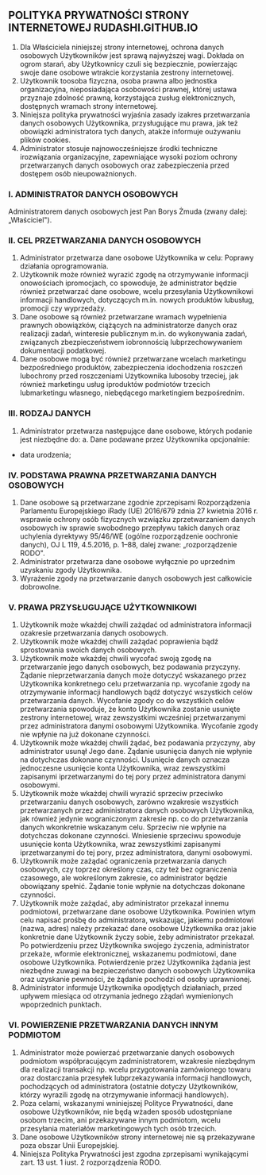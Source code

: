 ## POLITYKA PRYWATNOŚCI STRONY INTERNETOWEJ RUDASHI.GITHUB.IO

1. Dla Właściciela niniejszej strony internetowej, ochrona danych osobowych Użytkowników jest sprawą najwyższej wagi. Dokłada on ogrom starań, aby Użytkownicy czuli się bezpiecznie, powierzając swoje dane osobowe wtrakcie korzystania zestrony internetowej.
2. Użytkownik toosoba fizyczna, osoba prawna albo jednostka organizacyjna, nieposiadająca osobowości prawnej, której ustawa przyznaje zdolność prawną, korzystająca zusług elektronicznych, dostępnych wramach strony internetowej.
3. Niniejsza polityka prywatności wyjaśnia zasady izakres przetwarzania danych osobowych Użytkownika, przysługujące mu prawa, jak też obowiązki administratora tych danych, atakże informuje oużywaniu plików cookies.
4. Administrator stosuje najnowocześniejsze środki techniczne irozwiązania organizacyjne, zapewniające wysoki poziom ochrony przetwarzanych danych osobowych oraz zabezpieczenia przed dostępem osób nieupoważnionych.

### I. ADMINISTRATOR DANYCH OSOBOWYCH
Administratorem danych osobowych jest Pan Borys Żmuda (zwany dalej: „Właściciel").

### II. CEL PRZETWARZANIA DANYCH OSOBOWYCH
1. Administrator przetwarza dane osobowe Użytkownika w celu:
Poprawy działania oprogramowania.
2. Użytkownik może również wyrazić zgodę na otrzymywanie informacji onowościach ipromocjach, co spowoduje, że administrator będzie również przetwarzać dane osobowe, wcelu przesyłania Użytkownikowi informacji handlowych, dotyczących m.in. nowych produktów lubusług, promocji czy wyprzedaży.
3. Dane osobowe są również przetwarzane wramach wypełnienia prawnych obowiązków, ciążących na administratorze danych oraz realizacji zadań, winteresie publicznym m.in. do wykonywania zadań, związanych zbezpieczeństwem iobronnością lubprzechowywaniem dokumentacji podatkowej.
4. Dane osobowe mogą być również przetwarzane wcelach marketingu bezpośredniego produktów, zabezpieczenia idochodzenia roszczeń lubochrony przed roszczeniami Użytkownika lubosoby trzeciej, jak również marketingu usług iproduktów podmiotów trzecich lubmarketingu własnego, niebędącego marketingiem bezpośrednim.

### III. RODZAJ DANYCH
1. Administrator przetwarza następujące dane osobowe, których podanie jest niezbędne do:
a. Dane podawane przez Użytkownika opcjonalnie:
- data urodzenia;

### IV. PODSTAWA PRAWNA PRZETWARZANIA DANYCH OSOBOWYCH
1. Dane osobowe są przetwarzane zgodnie zprzepisami Rozporządzenia Parlamentu Europejskiego iRady (UE) 2016/679 zdnia 27 kwietnia 2016 r. wsprawie ochrony osób fizycznych wzwiązku zprzetwarzaniem danych osobowych iw sprawie swobodnego przepływu takich danych oraz uchylenia dyrektywy 95/46/WE (ogólne rozporządzenie oochronie danych), OJ L 119, 4.5.2016, p. 1–88, dalej zwane: „rozporządzenie RODO".
2. Administrator przetwarza dane osobowe wyłącznie po uprzednim uzyskaniu zgody Użytkownika.
3. Wyrażenie zgody na przetwarzanie danych osobowych jest całkowicie dobrowolne.

### V. PRAWA PRZYSŁUGUJĄCE UŻYTKOWNIKOWI
1. Użytkownik może wkażdej chwili zażądać od administratora informacji ozakresie przetwarzania danych osobowych.
2. Użytkownik może wkażdej chwili zażądać poprawienia bądź sprostowania swoich danych osobowych.
3. Użytkownik może wkażdej chwili wycofać swoją zgodę na przetwarzanie jego danych osobowych, bez podawania przyczyny. Żądanie nieprzetwarzania danych może dotyczyć wskazanego przez Użytkownika konkretnego celu przetwarzania np. wycofanie zgody na otrzymywanie informacji handlowych bądź dotyczyć wszystkich celów przetwarzania danych. Wycofanie zgody co do wszystkich celów przetwarzania spowoduje, że konto Użytkownika zostanie usunięte zestrony internetowej, wraz zewszystkimi wcześniej przetwarzanymi przez administratora danymi osobowymi Użytkownika. Wycofanie zgody nie wpłynie na już dokonane czynności.
4. Użytkownik może wkażdej chwili żądać, bez podawania przyczyny, aby administrator usunął Jego dane. Żądanie usunięcia danych nie wpłynie na dotychczas dokonane czynności. Usunięcie danych oznacza jednoczesne usunięcie konta Użytkownika, wraz zewszystkimi zapisanymi iprzetwarzanymi do tej pory przez administratora danymi osobowymi.
5. Użytkownik może wkażdej chwili wyrazić sprzeciw przeciwko przetwarzaniu danych osobowych, zarówno wzakresie wszystkich przetwarzanych przez administratora danych osobowych Użytkownika, jak również jedynie wograniczonym zakresie np. co do przetwarzania danych wkonkretnie wskazanym celu. Sprzeciw nie wpłynie na dotychczas dokonane czynności. Wniesienie sprzeciwu spowoduje usunięcie konta Użytkownika, wraz zewszystkimi zapisanymi iprzetwarzanymi do tej pory, przez administratora, danymi osobowymi.
6. Użytkownik może zażądać ograniczenia przetwarzania danych osobowych, czy toprzez określony czas, czy też bez ograniczenia czasowego, ale wokreślonym zakresie, co administrator będzie obowiązany spełnić. Żądanie tonie wpłynie na dotychczas dokonane czynności.
7. Użytkownik może zażądać, aby administrator przekazał innemu podmiotowi, przetwarzane dane osobowe Użytkownika. Powinien wtym celu napisać prośbę do administratora, wskazując, jakiemu podmiotowi (nazwa, adres) należy przekazać dane osobowe Użytkownika oraz jakie konkretnie dane Użytkownik życzy sobie, żeby administrator przekazał. Po potwierdzeniu przez Użytkownika swojego życzenia, administrator przekaże, wformie elektronicznej, wskazanemu podmiotowi, dane osobowe Użytkownika. Potwierdzenie przez Użytkownika żądania jest niezbędne zuwagi na bezpieczeństwo danych osobowych Użytkownika oraz uzyskanie pewności, że żądanie pochodzi od osoby uprawnionej.
8. Administrator informuje Użytkownika opodjętych działaniach, przed upływem miesiąca od otrzymania jednego zżądań wymienionych wpoprzednich punktach.

### VI. POWIERZENIE PRZETWARZANIA DANYCH INNYM PODMIOTOM
1. Administrator może powierzać przetwarzanie danych osobowych podmiotom współpracującym zadministratorem, wzakresie niezbędnym dla realizacji transakcji np. wcelu przygotowania zamówionego towaru oraz dostarczania przesyłek lubprzekazywania informacji handlowych, pochodzących od administratora (ostatnie dotyczy Użytkowników, którzy wyrazili zgodę na otrzymywanie informacji handlowych).
2. Poza celami, wskazanymi wniniejszej Polityce Prywatności, dane osobowe Użytkowników, nie będą wżaden sposób udostępniane osobom trzecim, ani przekazywane innym podmiotom, wcelu przesyłania materiałów marketingowych tych osób trzecich.
3. Dane osobowe Użytkowników strony internetowej nie są przekazywane poza obszar Unii Europejskiej.
4. Niniejsza Polityka Prywatności jest zgodna zprzepisami wynikającymi zart. 13 ust. 1 iust. 2 rozporządzenia RODO.
